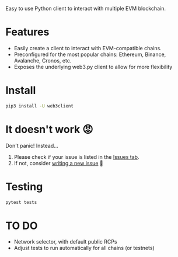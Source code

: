 Easy to use Python client to interact with multiple EVM blockchain.

# Features

- Easily create a client to interact with EVM-compatible chains.
- Preconfigured for the most popular chains: Ethereum, Binance, Avalanche, Cronos, etc.
- Exposes the underlying web3.py client to allow for more flexibility

# Install

```bash
pip3 install -U web3client
```

# It doesn't work 😡

Don't panic! Instead...

1. Please check if your issue is listed in the [Issues tab](https://github.com/coccoinomane/web3client/issues).
2. If not, consider [writing a new issue](https://github.com/coccoinomane/web3client/issues/new) 🙂

# Testing

```bash
pytest tests
```

# TO DO

- Network selector, with default public RCPs
- Adjust tests to run automatically for all chains (or testnets)